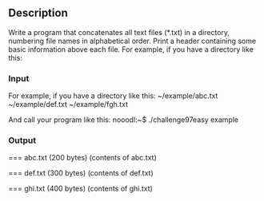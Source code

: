 ## Description
Write a program that concatenates all text files (*.txt) in a directory, numbering file names in alphabetical order. Print a header containing some basic information above each file.
For example, if you have a directory like this:

### Input
For example, if you have a directory like this:
~/example/abc.txt
~/example/def.txt
~/example/fgh.txt

And call your program like this:
nooodl:~$ ./challenge97easy example


### Output
=== abc.txt (200 bytes)
(contents of abc.txt)

=== def.txt (300 bytes)
(contents of def.txt)

=== ghi.txt (400 bytes)
(contents of ghi.txt)